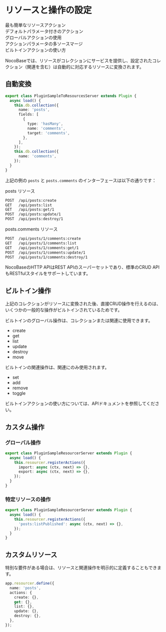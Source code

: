 # リソースと操作の設定

最も簡単なリソースアクション  
デフォルトパラメータ付きのアクション  
グローバルアクションの使用  
アクションパラメータの多ソースマージ  
ビルトインアクションの使い方  

NocoBaseでは、リソースがコレクションにサービスを提供し、設定されたコレクション（関連を含む）は自動的に対応するリソースに変換されます。

## 自動変換

```ts
export class PluginSampleToResourcesServer extends Plugin {
  async load() {
    this.db.collection({
      name: 'posts',
      fields: [
        {
          type: 'hasMany',
          name: 'comments',
          target: 'comments',
        },
      ],
    });
    this.db.collection({
      name: 'comments',
    });
  }
}
```

上記の例の `posts` と `posts.comments` のインターフェースは以下の通りです：

posts リソース

```bash
POST  /api/posts:create
GET   /api/posts:list
GET   /api/posts:get/1
POST  /api/posts:update/1
POST  /api/posts:destroy/1
```

posts.comments リソース

```bash
POST  /api/posts/1/comments:create
GET   /api/posts/1/comments:list
GET   /api/posts/1/comments:get/1
POST  /api/posts/1/comments:update/1
POST  /api/posts/1/comments:destroy/1
```

NocoBaseのHTTP APIはREST APIのスーパーセットであり、標準のCRUD APIもRESTfulスタイルをサポートしています。

## ビルトイン操作

上記のコレクションがリソースに変換された後、直接CRUD操作を行えるのは、いくつかの一般的な操作がビルトインされているためです。

ビルトインのグローバル操作は、コレクションまたは関連に使用できます。

- create
- get
- list
- update
- destroy
- move

ビルトインの関連操作は、関連にのみ使用されます。

- set
- add
- remove
- toggle

ビルトインアクションの使い方については、APIドキュメントを参照してください。

## カスタム操作

### グローバル操作

```ts
export class PluginSampleResourcerServer extends Plugin {
  async load() {
    this.resourcer.registerActions({
      import: async (ctx, next) => {},
      export: async (ctx, next) => {},
    });
  }
}
```

### 特定リソースの操作

```ts
export class PluginSampleResourcerServer extends Plugin {
  async load() {
    this.resourcer.registerActions({
      'posts:listPublished': async (ctx, next) => {},
    });
  }
}
```

## カスタムリソース

特別な要件がある場合は、リソースと関連操作を明示的に定義することもできます。

```ts
app.resourcer.define({
  name: 'posts',
  actions: {
    create: {},
    get: {},
    list: {},
    update: {},
    destroy: {},
  },
});
```

